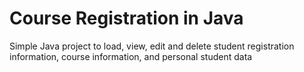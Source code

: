 # Course Registration in Java
Simple Java project to load, view, edit and delete student registration information, course information, and personal student data
